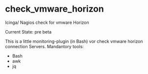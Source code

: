 # check_vmware_horizon
Icinga/ Nagios check for vmware Horizon

Current State: pre beta

This is a little monitoring-plugin (in Bash) vor check vmware horizon connection Servers.
Mandantory tools: 
- Bash
- awk
- jq
